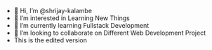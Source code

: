 - 👋 Hi, I’m @shrijay-kalambe
- 👀 I’m interested in Learning New Things
- 🌱 I’m currently learning Fullstack Development
- 💞️ I’m looking to collaborate on Different Web Development Project
- This is the edited version

<!---
shrijay-kalambe/shrijay-kalambe is a ✨ special ✨ repository because its `README.md` (this file) appears on your GitHub profile.
You can click the Preview link to take a look at your changes.
--->
